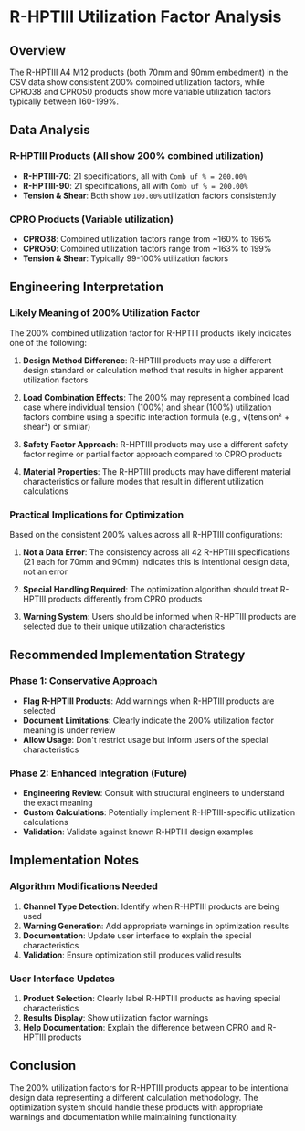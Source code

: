 # R-HPTIII Utilization Factor Analysis

## Overview

The R-HPTIII A4 M12 products (both 70mm and 90mm embedment) in the CSV data show consistent 200% combined utilization factors, while CPRO38 and CPRO50 products show more variable utilization factors typically between 160-199%.

## Data Analysis

### R-HPTIII Products (All show 200% combined utilization)
- **R-HPTIII-70**: 21 specifications, all with `Comb uf % = 200.00%`
- **R-HPTIII-90**: 21 specifications, all with `Comb uf % = 200.00%`
- **Tension & Shear**: Both show `100.00%` utilization factors consistently

### CPRO Products (Variable utilization)
- **CPRO38**: Combined utilization factors range from ~160% to 196%
- **CPRO50**: Combined utilization factors range from ~163% to 199%
- **Tension & Shear**: Typically 99-100% utilization factors

## Engineering Interpretation

### Likely Meaning of 200% Utilization Factor

The 200% combined utilization factor for R-HPTIII products likely indicates one of the following:

1. **Design Method Difference**: R-HPTIII products may use a different design standard or calculation method that results in higher apparent utilization factors

2. **Load Combination Effects**: The 200% may represent a combined load case where individual tension (100%) and shear (100%) utilization factors combine using a specific interaction formula (e.g., √(tension² + shear²) or similar)

3. **Safety Factor Approach**: R-HPTIII products may use a different safety factor regime or partial factor approach compared to CPRO products

4. **Material Properties**: The R-HPTIII products may have different material characteristics or failure modes that result in different utilization calculations

### Practical Implications for Optimization

Based on the consistent 200% values across all R-HPTIII configurations:

1. **Not a Data Error**: The consistency across all 42 R-HPTIII specifications (21 each for 70mm and 90mm) indicates this is intentional design data, not an error

2. **Special Handling Required**: The optimization algorithm should treat R-HPTIII products differently from CPRO products

3. **Warning System**: Users should be informed when R-HPTIII products are selected due to their unique utilization characteristics

## Recommended Implementation Strategy

### Phase 1: Conservative Approach
- **Flag R-HPTIII Products**: Add warnings when R-HPTIII products are selected
- **Document Limitations**: Clearly indicate the 200% utilization factor meaning is under review
- **Allow Usage**: Don't restrict usage but inform users of the special characteristics

### Phase 2: Enhanced Integration (Future)
- **Engineering Review**: Consult with structural engineers to understand the exact meaning
- **Custom Calculations**: Potentially implement R-HPTIII-specific utilization calculations
- **Validation**: Validate against known R-HPTIII design examples

## Implementation Notes

### Algorithm Modifications Needed

1. **Channel Type Detection**: Identify when R-HPTIII products are being used
2. **Warning Generation**: Add appropriate warnings in optimization results
3. **Documentation**: Update user interface to explain the special characteristics
4. **Validation**: Ensure optimization still produces valid results

### User Interface Updates

1. **Product Selection**: Clearly label R-HPTIII products as having special characteristics
2. **Results Display**: Show utilization factor warnings
3. **Help Documentation**: Explain the difference between CPRO and R-HPTIII products

## Conclusion

The 200% utilization factors for R-HPTIII products appear to be intentional design data representing a different calculation methodology. The optimization system should handle these products with appropriate warnings and documentation while maintaining functionality.